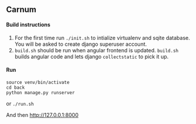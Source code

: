 ## Carnum

#### Build instructions
1. For the first time run `./init.sh` to intialize virtualenv and sqite database. You will be asked to create django superuser account.
2. `build.sh` should be run when angular frontend is updated. `build.sh` builds angular code and lets django `collectstatic` to pick it up.

#### Run
```
source venv/bin/activate
cd back
python manage.py runserver
```
or `./run.sh`

And then http://127.0.0.1:8000

